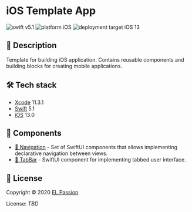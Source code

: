 # iOS Template App

![swift v5.1](https://img.shields.io/badge/swift-v5.1-orange.svg)
![platform iOS](https://img.shields.io/badge/platform-iOS-blue.svg)
![deployment target iOS 13](https://img.shields.io/badge/deployment%20target-iOS%2013-blueviolet)

## 📝 Description

Template for building iOS application. Contains reusable components and building blocks for creating mobile applications.

## 🛠 Tech stack

- [Xcode](https://developer.apple.com/xcode/) 11.3.1
- [Swift](https://swift.org/) 5.1
- [iOS](https://www.apple.com/pl/ios/) 13.0

## 🧩 Components

- [🧭 Navigation](TemplateApp/Navigation) - Set of SwiftUI components that allows implementing declarative navigation between views.
- [🧩 TabBar](TemplateApp/TabBar) - SwiftUI component for implementing tabbed user interface.

## 📄 License

Copyright © 2020 [EL Passion](https://www.elpassion.com)

License: *TBD*